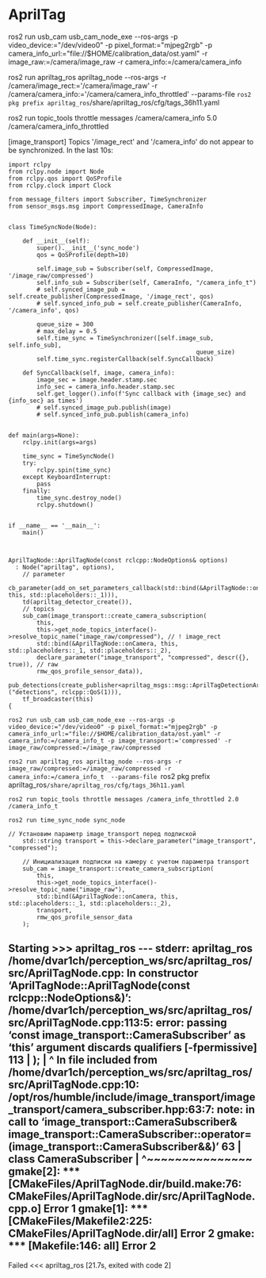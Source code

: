 # AprilTag 

ros2 run usb_cam usb_cam_node_exe --ros-args -p video_device:="/dev/video0" -p pixel_format:="mjpeg2rgb" -p camera_info_url:="file://$HOME/calibration_data/ost.yaml" -r image_raw:=/camera/image_raw -r camera_info:=/camera/camera_info 

ros2 run apriltag_ros apriltag_node --ros-args -r /camera/image_rect:='/camera/image_raw' -r /camera/camera_info:='/camera/camera_info_throttled' --params-file `ros2 pkg prefix apriltag_ros`/share/apriltag_ros/cfg/tags_36h11.yaml

ros2 run topic_tools throttle messages /camera/camera_info 5.0 /camera/camera_info_throttled


[image_transport] Topics '/image_rect' and '/camera_info' do not appear to be synchronized. In the last 10s:

```
import rclpy
from rclpy.node import Node
from rclpy.qos import QoSProfile
from rclpy.clock import Clock

from message_filters import Subscriber, TimeSynchronizer
from sensor_msgs.msg import CompressedImage, CameraInfo


class TimeSyncNode(Node):

    def __init__(self):
        super().__init__('sync_node')
        qos = QoSProfile(depth=10)
       
        self.image_sub = Subscriber(self, CompressedImage, '/image_raw/compressed')
        self.info_sub = Subscriber(self, CameraInfo, "/camera_info_t")
        # self.synced_image_pub = self.create_publisher(CompressedImage, '/image_rect', qos)
        # self.synced_info_pub = self.create_publisher(CameraInfo, '/camera_info', qos)
	
        queue_size = 300
        # max_delay = 0.5
        self.time_sync = TimeSynchronizer([self.image_sub, self.info_sub],
                                                     queue_size)
        self.time_sync.registerCallback(self.SyncCallback)
   
    def SyncCallback(self, image, camera_info):
    	image_sec = image.header.stamp.sec
    	info_sec = camera_info.header.stamp.sec
    	self.get_logger().info(f'Sync callback with {image_sec} and {info_sec} as times')
    	# self.synced_image_pub.publish(image)
    	# self.synced_info_pub.publish(camera_info)
    	

def main(args=None):
    rclpy.init(args=args)

    time_sync = TimeSyncNode()
    try:	
    	rclpy.spin(time_sync)
    except KeyboardInterrupt:
    	pass
    finally:
    	time_sync.destroy_node()
    	rclpy.shutdown()


if __name__ == '__main__':
    main()
   
   
```

```
AprilTagNode::AprilTagNode(const rclcpp::NodeOptions& options)
  : Node("apriltag", options),
    // parameter
    cb_parameter(add_on_set_parameters_callback(std::bind(&AprilTagNode::onParameter, this, std::placeholders::_1))),
    td(apriltag_detector_create()),
    // topics
    sub_cam(image_transport::create_camera_subscription(
        this,
        this->get_node_topics_interface()->resolve_topic_name("image_raw/compressed"), // ! image_rect
        std::bind(&AprilTagNode::onCamera, this, std::placeholders::_1, std::placeholders::_2),
        declare_parameter("image_transport", "compressed", descr({}, true)), // raw
        rmw_qos_profile_sensor_data)),
    pub_detections(create_publisher<apriltag_msgs::msg::AprilTagDetectionArray>("detections", rclcpp::QoS(1))),
    tf_broadcaster(this)
{
```

`ros2 run usb_cam usb_cam_node_exe --ros-args -p video_device:="/dev/video0" -p pixel_format:="mjpeg2rgb" -p camera_info_url:="file://$HOME/calibration_data/ost.yaml" -r camera_info:=/camera_info_t -p image_transport:='compressed' -r image_raw/compressed:=/image_raw/compressed`

`ros2 run apriltag_ros apriltag_node --ros-args -r image_raw/compressed:=/image_raw/compressed -r camera_info:=/camera_info_t  --params-file `ros2 pkg prefix apriltag_ros`/share/apriltag_ros/cfg/tags_36h11.yaml `

`ros2 run topic_tools throttle messages /camera_info_throttled 2.0 /camera_info_t`

`ros2 run time_sync_node sync_node`

```
// Установим параметр image_transport перед подпиской
    std::string transport = this->declare_parameter("image_transport", "compressed");

    // Инициализация подписки на камеру с учетом параметра transport
    sub_cam = image_transport::create_camera_subscription(
        this,
        this->get_node_topics_interface()->resolve_topic_name("image_raw"),
        std::bind(&AprilTagNode::onCamera, this, std::placeholders::_1, std::placeholders::_2),
        transport,
        rmw_qos_profile_sensor_data
    );
```
Starting >>> apriltag_ros
--- stderr: apriltag_ros                               
/home/dvar1ch/perception_ws/src/apriltag_ros/src/AprilTagNode.cpp: In constructor ‘AprilTagNode::AprilTagNode(const rclcpp::NodeOptions&)’:
/home/dvar1ch/perception_ws/src/apriltag_ros/src/AprilTagNode.cpp:113:5: error: passing ‘const image_transport::CameraSubscriber’ as ‘this’ argument discards qualifiers [-fpermissive]
  113 |     );
      |     ^
In file included from /home/dvar1ch/perception_ws/src/apriltag_ros/src/AprilTagNode.cpp:10:
/opt/ros/humble/include/image_transport/image_transport/camera_subscriber.hpp:63:7: note:   in call to ‘image_transport::CameraSubscriber& image_transport::CameraSubscriber::operator=(image_transport::CameraSubscriber&&)’
   63 | class CameraSubscriber
      |       ^~~~~~~~~~~~~~~~
gmake[2]: *** [CMakeFiles/AprilTagNode.dir/build.make:76: CMakeFiles/AprilTagNode.dir/src/AprilTagNode.cpp.o] Error 1
gmake[1]: *** [CMakeFiles/Makefile2:225: CMakeFiles/AprilTagNode.dir/all] Error 2
gmake: *** [Makefile:146: all] Error 2
---
Failed   <<< apriltag_ros [21.7s, exited with code 2]

